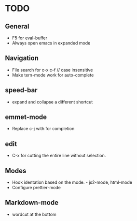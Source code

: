 # TODO

## General

* F5 for eval-buffer
* Always open emacs in expanded mode

## Navigation

* File search for c-x c-f // case insensitive
* Make tern-mode work for auto-complete

## speed-bar

* expand and collapse a different shortcut

## emmet-mode

* Replace c-j with <tab> for completion

## edit

* C-x for cutting the entire line without selection.

## Modes

* Hook identation based on the mode. - js2-mode, html-mode
* Configure prettier-mode


## Markdown-mode

* wordcut at the bottom
